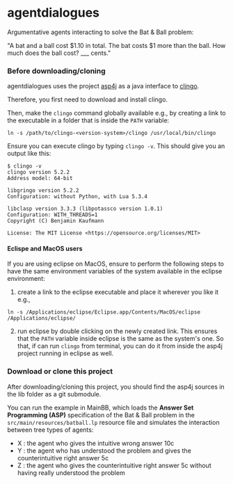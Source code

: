 # agentdialogues

Argumentative agents interacting to solve the Bat & Ball problem:

"A bat and a ball cost $1.10 in total. The bat costs $1 more than the ball. How much does the ball cost? ___ cents."

### Before downloading/cloning

agentdialogues uses the project [asp4j](https://github.com/hbeck/asp4j) as a java interface to [clingo](http://potassco.sourceforge.net).

Therefore, you first need to download and install clingo. 

Then, make the `clingo` command globally available e.g., by creating a link to the executable in a folder that is inside the `PATH` variable:
```
ln -s /path/to/clingo-<version-system>/clingo /usr/local/bin/clingo
```
  
Ensure you can execute clingo by typing `clingo -v`. This should give you an output like this:

```
$ clingo -v 
clingo version 5.2.2
Address model: 64-bit

libgringo version 5.2.2
Configuration: without Python, with Lua 5.3.4

libclasp version 3.3.3 (libpotassco version 1.0.1)
Configuration: WITH_THREADS=1
Copyright (C) Benjamin Kaufmann

License: The MIT License <https://opensource.org/licenses/MIT>
```

#### Eclispe and MacOS users

If you are using eclipse on MacOS, ensure to perform the following steps to have the same environment variables of the system available in the eclipse environment:

1. create a link to the eclipse executable and place it wherever you like it e.g.,
```
ln -s /Applications/eclipse/Eclipse.app/Contents/MacOS/eclipse /Applications/eclipse/
```
2. run eclipse by double clicking on the newly created link. This ensures that the `PATH` variable inside eclipse is the same as the system's one. So that, if can run `clingo` from terminal, you can do it from inside the asp4j project running in eclipse as well.

### Download or clone this project
After downloading/cloning this project, you should find the asp4j sources in the lib folder as a git submodule. 

You can run the example in MainBB, which loads the **Answer Set Programming (ASP)** specification of the Bat & Ball problem in the `src/main/resources/batball.lp` resource file and simulates the interaction between tree types of agents:
* X : the agent who gives the intuitive wrong answer 10c
* Y : the agent who has understood the problem and gives the counterintuitive right answer 5c 
* Z : the agent who gives the counterintuitive right answer 5c without having really understood the problem


